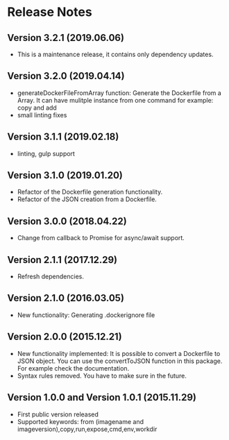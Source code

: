 # Release Notes

## Version 3.2.1 (2019.06.06)

- This is a maintenance release, it contains only dependency updates.

## Version 3.2.0 (2019.04.14)

- generateDockerFileFromArray function: Generate the Dockerfile from a Array. It can have mulitple instance from one command for example: copy and add
- small linting fixes

## Version 3.1.1 (2019.02.18)

- linting, gulp support

## Version 3.1.0 (2019.01.20)

- Refactor of the Dockerfile generation functionality.
- Refactor of the JSON creation from a Dockerfile.

## Version 3.0.0 (2018.04.22)

- Change from callback to Promise for async/await support.

## Version 2.1.1 (2017.12.29)
- Refresh dependencies.

## Version 2.1.0 (2016.03.05)

- New functionality: Generating .dockerignore file

## Version 2.0.0 (2015.12.21)

- New functionality implemented: It is possible to convert a Dockerfile to JSON object. You can use the convertToJSON function in this package. For example check the documentation.
- Syntax rules removed. You have to make sure in the future.

## Version 1.0.0 and Version 1.0.1 (2015.11.29)

- First public version released
- Supported keywords: from (imagename and imageversion),copy,run,expose,cmd,env,workdir
